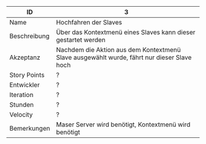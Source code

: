 | ID         |3|
|------------|--|
|Name        |Hochfahren der Slaves|
|Beschreibung|Über das Kontextmenü eines Slaves kann dieser gestartet werden|
|Akzeptanz   |Nachdem die Aktion aus dem Kontextmenü Slave ausgewählt wurde, fährt nur dieser Slave hoch|
|Story Points|?|
|Entwickler  |?|
|Iteration   |?|
|Stunden     |?|
|Velocity    |?|
|Bemerkungen |Maser Server wird benötigt, Kontextmenü wird benötigt|